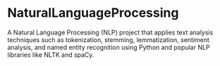 # NaturalLanguageProcessing
A Natural Language Processing (NLP) project that applies text analysis techniques such as tokenization, stemming, lemmatization, sentiment analysis, and named entity recognition using Python and popular NLP libraries like NLTK and spaCy.
